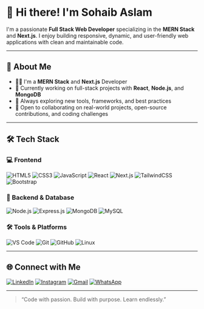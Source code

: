 # 👋 Hi there! I'm Sohaib Aslam

I'm a passionate **Full Stack Web Developer** specializing in the **MERN Stack** and **Next.js**. I enjoy building responsive, dynamic, and user-friendly web applications with clean and maintainable code.

---

## 🚀 About Me

- 👨‍💻 I'm a **MERN Stack** and **Next.js** Developer
- 🔭 Currently working on full-stack projects with **React**, **Node.js**, and **MongoDB**
- 🌱 Always exploring new tools, frameworks, and best practices
- 🤝 Open to collaborating on real-world projects, open-source contributions, and coding challenges


---

## 🛠️ Tech Stack

### 💻 Frontend
![HTML5](https://img.shields.io/badge/HTML5-E34F26?style=flat&logo=html5&logoColor=white)
![CSS3](https://img.shields.io/badge/CSS3-1572B6?style=flat&logo=css3&logoColor=white)
![JavaScript](https://img.shields.io/badge/JavaScript-F7DF1E?style=flat&logo=javascript&logoColor=black)
![React](https://img.shields.io/badge/React-20232A?style=flat&logo=react&logoColor=61DAFB)
![Next.js](https://img.shields.io/badge/Next.js-000000?style=flat&logo=next.js&logoColor=white)
![TailwindCSS](https://img.shields.io/badge/TailwindCSS-38B2AC?style=flat&logo=tailwind-css&logoColor=white)
![Bootstrap](https://img.shields.io/badge/Bootstrap-563D7C?style=flat&logo=bootstrap&logoColor=white)

### 🧠 Backend & Database
![Node.js](https://img.shields.io/badge/Node.js-339933?style=flat&logo=node.js&logoColor=white)
![Express.js](https://img.shields.io/badge/Express.js-000000?style=flat&logo=express&logoColor=white)
![MongoDB](https://img.shields.io/badge/MongoDB-4EA94B?style=flat&logo=mongodb&logoColor=white)
![MySQL](https://img.shields.io/badge/MySQL-00758F?style=flat&logo=mysql&logoColor=white)

### 🛠️ Tools & Platforms
![VS Code](https://img.shields.io/badge/VSCode-007ACC?style=flat&logo=visual-studio-code&logoColor=white)
![Git](https://img.shields.io/badge/Git-F05032?style=flat&logo=git&logoColor=white)
![GitHub](https://img.shields.io/badge/GitHub-181717?style=flat&logo=github&logoColor=white)
![Linux](https://img.shields.io/badge/Linux-FCC624?style=flat&logo=linux&logoColor=black)

---

## 🌐 Connect with Me

[![LinkedIn](https://img.shields.io/badge/LinkedIn-blue?style=flat&logo=linkedin&logoColor=white)](https://www.linkedin.com/in/sohaib-aslam-dev/)
[![Instagram](https://img.shields.io/badge/Instagram-E4405F?style=flat&logo=instagram&logoColor=white)](https://www.instagram.com/SebooDogar)
[![Gmail](https://img.shields.io/badge/Gmail-D14836?style=flat&logo=gmail&logoColor=white)](mailto:seboodogar@gmail.com)
[![WhatsApp](https://img.shields.io/badge/WhatsApp-25D366?style=flat&logo=whatsapp&logoColor=white)](https://wa.me/923080946477)

---

> “Code with passion. Build with purpose. Learn endlessly.”

